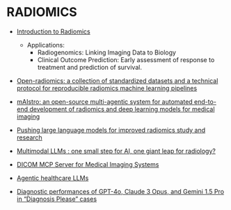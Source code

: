# RADIOMICS

- [Introduction to Radiomics](https://pmc.ncbi.nlm.nih.gov/articles/PMC9374044/)
  - Applications:
    - Radiogenomics: Linking Imaging Data to Biology
    - Clinical Outcome Prediction: Early assessment of response to treatment and prediction of survival.
- [Open-radiomics: a collection of standardized datasets and a technical protocol for reproducible radiomics machine learning pipelines](https://bmcmedimaging.biomedcentral.com/articles/10.1186/s12880-025-01855-2)
- [mAIstro: an open-source multi-agentic system for automated end-to-end development of radiomics and deep learning models for medical imaging
](https://arxiv.org/abs/2505.03785)
- [Pushing large language models for improved radiomics study and research](https://link.springer.com/article/10.1007/s00330-025-11869-7)
- [Multimodal LLMs : one small step for AI, one giant leap for radiology?](https://medium.com/@paul.herent_85789/multimodal-llms-one-small-step-for-ai-one-giant-leap-for-radiology-6b2a2f937a70)

- [DICOM MCP Server for Medical Imaging Systems](https://github.com/ChristianHinge/dicom-mcp)
- [Agentic healthcare LLMs](https://www.christianhinge.com/projects/dicom-mcp/#how-it-works)
- [Diagnostic performances of GPT-4o, Claude 3 Opus, and Gemini 1.5 Pro in “Diagnosis Please” cases](https://pmc.ncbi.nlm.nih.gov/articles/PMC11522128/)

